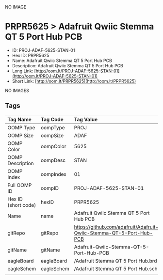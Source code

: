


  
NO IMAGE  
# PRPR5625 > Adafruit Qwiic Stemma QT 5 Port Hub PCB

- ID: PROJ-ADAF-5625-STAN-01
- Hex ID: PRPR5625
- Name: Adafruit Qwiic Stemma QT 5 Port Hub PCB
- Description: Adafruit Qwiic Stemma QT 5 Port Hub PCB
- Long Link: [http://oom.lt/PROJ-ADAF-5625-STAN-01](http://oom.lt/PROJ-ADAF-5625-STAN-01)
- Short Link: [http://oom.lt/PRPR5625](http://oom.lt/PRPR5625)
  
NO IMAGES  
## Tags
  

|Tag Name|Tag Code|Tag Value|
| :--- | :--- | :--- |
|OOMP Type|oompType|PROJ|
|OOMP Size|oompSize|ADAF|
|OOMP Color|oompColor|5625|
|OOMP Description|oompDesc|STAN|
|OOMP Index|oompIndex|01|
|Full OOMP ID|oompID|PROJ-ADAF-5625-STAN-01|
|Hex ID (short code)|hexID|PRPR5625|
|Name|name|Adafruit Qwiic Stemma QT 5 Port Hub PCB|
|gitRepo|gitRepo|https://github.com/adafruit/Adafruit-Qwiic-Stemma-QT-5-Port-Hub-PCB|
|gitName|gitName|Adafruit-Qwiic-Stemma-QT-5-Port-Hub-PCB|
|eagleBoard|eagleBoard|/Adafruit Stemma QT 5 Port Hub.brd|
|eagleSchem|eagleSchem|/Adafruit Stemma QT 5 Port Hub.sch|
||||
